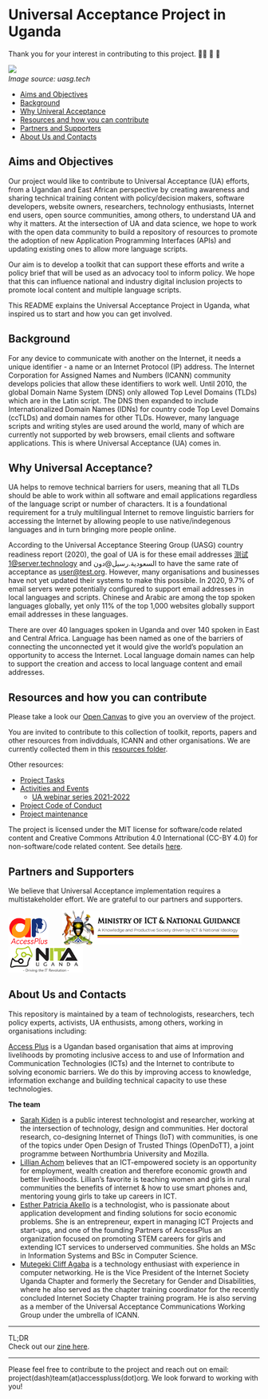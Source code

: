 # Universal Acceptance Project in Uganda
Thank you for your interest in contributing to this project. 👏🏾 🎊 🎉

<p><html>
  <img src="https://github.com/Universal-Acceptance-for-You/universal-acceptance-in-uganda/blob/main/images/ua-logo%402.png"
    width=200
  </img>
</html>
  <br><i>Image source: uasg.tech</i>

* [Aims and Objectives](#aims-and-objectives)
* [Background](#background)
* [Why Univeral Acceptance](#why-universal-acceptance)
* [Resources and how you can contribute](#resources-and-how-you-can-contribute)
* [Partners and Supporters](#partners-and-supporters)
* [About Us and Contacts](#about-us-and-contacts)

## Aims and Objectives
Our project would like to contribute to Universal Acceptance (UA) efforts, from a Ugandan and East African perspective by creating awareness and sharing technical training content with policy/decision makers, software developers, website owners, researchers, technology enthusiasts, Internet end users, open source communities, among others, to understand UA and why it matters. At the intersection of UA and data science, we hope to work with the open data community to build a repository of resources to promote the adoption of new Application Programming Interfaces (APIs) and updating existing ones to allow more language scripts.  

Our aim is to develop a toolkit that can support these efforts and write a policy brief that will be used as an advocacy tool to inform policy. We hope that this can influence national and industry digital inclusion projects to promote local content and multiple language scripts. 

This README explains the Universal Acceptance Project in Uganda, what inspired us to start and how you can get involved.

## Background
For any device to communicate with another on the Internet, it needs a unique identifier - a name or an Internet Protocol (IP) address. The Internet Corporation for Assigned Names and Numbers (ICANN) community develops policies that allow these identifiers to work well. Until 2010, the global Domain Name System (DNS) only allowed Top Level Domains (TLDs) which are in the Latin script. The DNS then expanded to include Internationalized Domain Names (IDNs) for country code Top Level Domains (ccTLDs) and domain names for other TLDs. However, many language scripts and writing styles are used around the world, many of which are currently not supported by web browsers, email clients and software applications. This is where Universal Acceptance (UA) comes in.

## Why Universal Acceptance?
UA helps to remove technical barriers for users, meaning that all TLDs should be able to work within all software and email applications regardless of the language script or number of characters.  It is a foundational requirement for a truly multilingual Internet to remove  linguistic barriers for accessing the Internet by allowing people to use native/indegenous languages and in turn bringing more people online. 

According to the Universal Acceptance Steering Group (UASG) country readiness report (2020), the goal of UA is for these email addresses 测试1@server.technology and السعودية.رسيل@دون to have the same rate of acceptance as user@test.org. However, many organisations and businesses have not yet updated their systems to make this possible. In 2020, 9.7% of email servers were potentially configured to support email addresses in local languages and scripts. Chinese and Arabic are among the top spoken languages globally, yet only 11% of the top 1,000 websites globally support email addresses in these languages. 

There are over 40 languages spoken in Uganda and over 140 spoken in East and Central Africa. Language has been named as one of the barriers of connecting the unconnected yet it would give the world’s population an opportunity to access the Internet. Local language domain names can help to support the creation and access to local language content and email addresses. 

## Resources and how you can contribute
Please take a look our [Open Canvas](https://github.com/Universal-Acceptance-for-You/universal-acceptance-in-uganda/blob/main/Open%20Canvas%20-%20UA4You(Feb%202021).pdf) to give you an overview of the project. 

You are invited to contribute to this collection of toolkit, reports, papers and other resources from indivdduals, ICANN and other organisations. We are currently collected them in this [resources folder](https://github.com/Universal-Acceptance-for-You/universal-acceptance-in-uganda/tree/main/resources). 

Other resources:
* [Project Tasks](https://github.com/Universal-Acceptance-for-You/universal-acceptance-in-uganda/projects/1?add_cards_query=is%3Aopen)
* [Activities and Events](https://github.com/Universal-Acceptance-for-You/universal-acceptance-in-uganda/tree/main/activities-and-events)
  * [UA webinar series 2021-2022](https://github.com/Universal-Acceptance-for-You/universal-acceptance-in-uganda/blob/main/activities-and-events/UA-webinar-series-2021-2022.md) 
* [Project Code of Conduct](https://github.com/Universal-Acceptance-for-You/universal-acceptance-in-uganda/blob/main/CODE_OF_CONDUCT.md)
* [Project maintenance](https://github.com/Universal-Acceptance-for-You/universal-acceptance-in-uganda/blob/main/MAINTENANCE.md)

The project is licensed under the MIT license for software/code related content and Creative Commons Attribution 4.0 International (CC-BY 4.0) for non-software/code related content. See details [here](https://github.com/Universal-Acceptance-for-You/universal-acceptance-in-uganda/blob/main/LICENSE).

## Partners and Supporters
We believe that Universal Acceptance implementation requires a multistakeholder effort. We are grateful to our partners and supporters. 
<p><html>
   <img src="https://github.com/Universal-Acceptance-for-You/universal-acceptance-in-uganda/blob/main/images/access-plus-logo-2.png"
    width=80
  </img>
</html>
  &nbsp;&nbsp;&nbsp;&nbsp;&nbsp;
 <html>
 <img src="https://github.com/Universal-Acceptance-for-You/universal-acceptance-in-uganda/blob/main/images/MoICT-logo_bigger-1.png"
    width=360
  </img>
   <img src="https://github.com/Universal-Acceptance-for-You/universal-acceptance-in-uganda/blob/main/images/NITA-U-logo.png"
    width=150
  </img>
</html>

## About Us and Contacts
This repository is maintained by a team of technologists, researchers, tech policy experts, activists, UA enthusists, among others, working in organisations including: 

[Access Plus](https://accesspluss.org/) is a Ugandan based organisation that aims at improving livelihoods by promoting inclusive access to and use of Information and Communication Technologies (ICTs) and the Internet to contribute to solving economic barriers. We do this by improving access to knowledge, information exchange and building technical capacity to use these technologies.  

**The team**
* [Sarah Kiden](https://www.linkedin.com/in/sarah-kiden-2942b029/) is a public interest technologist and researcher, working at the intersection of technology, design and communities. Her doctoral research, co-designing Internet of Things (IoT) with communities, is one of the topics under Open Design of Trusted Things (OpenDoTT), a joint programme between Northumbria University and Mozilla. 
* [Lillian Achom](lillianachom.com/) believes that an ICT-empowered society is an opportunity for employment, wealth creation and therefore economic growth and better livelihoods. Lillian’s favorite is teaching women and girls in rural communities the benefits of internet & how to use smart phones and, mentoring young girls to take up careers in ICT.  
* [Esther Patricia Akello](https://www.linkedin.com/in/patricia-akello-0b76935b/?originalSubdomain=ug) is a technologist, who is passionate about application development and finding solutions for socio economic problems. She is an entrepreneur, expert in managing ICT Projects and start-ups, and one of the founding Partners of AccessPlus an organization focused on promoting STEM careers for girls and extending ICT services to underserved communities. She holds an MSc in Information Systems and BSc in Computer Science.
* [Mutegeki Cliff Agaba](https://mutegekicliff.com/) is a technology enthusiast with experience in computer networking. He is the Vice President of the Internet Society Uganda Chapter and formerly the Secretary for Gender and Disabilities, where he also served as the chapter training coordinator for the recently concluded Internet Society Chapter training program. He is also serving as a member of the Universal Acceptance Communications Working Group under the umbrella of ICANN.

-------------
TL;DR <br>Check out our [zine here](https://github.com/Universal-Acceptance-for-You/demistify-universal-acceptance/blob/main/zines/zine-universal-acceptance-1.pdf). 

-------------
Please feel free to contribute to the project and reach out on email: project(dash)team(at)accesspluss(dot)org. We look forward to working with you! 
